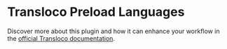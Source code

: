 # Transloco Preload Languages

Discover more about this plugin and how it can enhance your workflow in the [official Transloco documentation](https://jsverse.gitbook.io/transloco/plugins/preload-langs).
